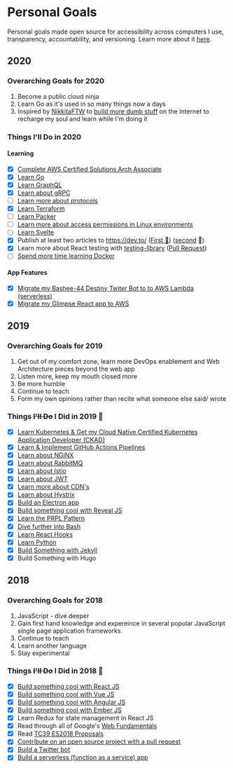 # Personal Goals

Personal goals made open source for accessibility across computers I use, transparency,
accountability, and versioning. Learn more about it [here](http://una.im/personal-goals-guide).

## 2020

### Overarching Goals for 2020
1. Become a public cloud ninja
2. Learn Go as it's used in so many things now a days
3. Inspired by [NikkitaFTW](https://twitter.com/NikkitaFTW) to [build more dumb stuff](https://egghead.io/podcasts/making-dumb-stuff-that-makes-strangers-on-the-internet-smile-with-sara-vieira) on the Internet to recharge my soul and learn while I'm doing it

### Things I'll Do in 2020

#### Learning
- [x] [Complete AWS Certified Solutions Arch Associate](https://github.com/cujarrett/learning-aws/blob/master/aws-certified-solutions-architect%E2%80%93associate/index.md)
- [x] [Learn Go](https://github.com/cujarrett/learning-go)
- [x] [Learn GraphQL](https://github.com/cujarrett/learning-graphql)
- [x] [Learn about gRPC](https://github.com/cujarrett/learning-grpc)
- [ ] [Learn more about protocols](https://github.com/cujarrett/personal-goals/issues/42)
- [x] [Learn Terraform](https://github.com/cujarrett/learning-terraform)
- [ ] [Learn Packer](https://github.com/cujarrett/personal-goals/issues/43)
- [ ] [Learn more about access permissions in Linux environments](https://github.com/cujarrett/personal-goals/issues/44)
- [ ] [Learn Svelte](https://github.com/cujarrett/personal-goals/issues/45)
- [x] Publish at least two articles to https://dev.to/ ([First :tada:](https://dev.to/cujarrett/how-i-built-a-resume-api-w-go-terraform-and-aws-371o)) ([second](https://dev.to/cujarrett/build-an-express-like-app-on-aws-lambda-12g6) :tada:)
- [x] Learn more about React testing with [testing-library](https://testing-library.com/) ([Pull Request](https://github.com/cujarrett/glimpse/pull/94))
- [ ] [Spend more time learning Docker](https://www.youtube.com/watch?v=YFl2mCHdv24)

#### App Features
- [x] [Migrate my Bashee-44 Destiny Twiter Bot to to AWS Lambda (serverless)](https://github.com/cujarrett/banshee-44-mods-bot/issues/26)
- [x] [Migrate my Glimpse React app to AWS](https://github.com/cujarrett/glimpse/issues/64)

## 2019

### Overarching Goals for 2019
1. Get out of my comfort zone, learn more DevOps enablement and Web Architecture pieces beyond the web app
2. Listen more, keep my mouth closed more
3. Be more humble
4. Continue to teach
5. Form my own opinions rather than recite what someone else said/ wrote

### Things ~~I'll Do~~ I Did in 2019 :tada:

- [x] [Learn Kubernetes & Get my Cloud Native Certified Kubernetes Application Developer (CKAD)](https://github.com/cujarrett/learning-kubernetes/blob/master/certified-kubernetes-application-developer/index.md)
- [x] [Learn & Implement GitHub Actions Pipelines](https://github.com/cujarrett/markdown-tables)
- [x] [Learn about NGiNX](https://github.com/cujarrett/personal-goals/issues/16)
- [x] [Learn about RabbitMQ](https://github.com/cujarrett/personal-goals/issues/12)
- [x] [Learn about Istio](https://github.com/cujarrett/personal-goals/issues/11)
- [x] [Learn about JWT](https://github.com/cujarrett/personal-goals/issues/9)
- [x] [Learn more about CDN's](https://github.com/cujarrett/personal-goals/issues/7)
- [x] [Learn about Hystrix](https://github.com/cujarrett/personal-goals/issues/6)
- [x] [Build an Electron app](https://github.com/cujarrett/learning-electron)
- [x] [Build something cool with Reveal JS](https://github.com/cujarrett/personal-goals/issues/2)
- [x] [Learn the PRPL Pattern](https://github.com/cujarrett/personal-goals/issues/14)
- [x] [Dive further into Bash](https://github.com/cujarrett/personal-goals/issues/21)
- [x] [Learn React Hooks](https://github.com/cujarrett/learning-react-hooks)
- [x] [Learn Python](https://github.com/cujarrett/learning-python)
- [x] [Build Something with Jekyll](https://mattjarrett.dev/)
- [x] Build Something with Hugo

## 2018

### Overarching Goals for 2018
1. JavaScript - dive deeper
2. Gain first hand knowledge and expereince in several popular JavaScript single page application frameworks
3. Continue to teach
4. Learn another language
5. Stay experimental

### Things ~~I'll Do~~ I Did in 2018 :tada:

- [X] [Build something cool with React JS](https://www.glimpse.ninja/)
- [X] [Build something cool with Vue JS](https://github.com/matt-jarrett/vue-js-news-app)
- [x] [Build something cool with Angular JS](https://github.com/matt-jarrett/angular-tour-of-heroes)
- [X] [Build something cool with Ember JS](https://github.com/matt-jarrett/ember-super-rentals)
- [X] Learn Redux for state management in React JS
- [x] Read through all of Google's [Web Fundamentals](https://developers.google.com/web/fundamentals/)
- [x] Read [TC39 ES2018 Proposals](https://github.com/tc39/proposals)
- [x] [Contribute on an open source project with a pull request](https://github.com/siimon/prom-client/pull/230)
- [x] [Build a Twitter bot](https://github.com/cujarrett/banshee-44-mods-bot)
- [x] [Build a serverless (function as a service) app](https://github.com/cujarrett/banshee-44-mods-bot)
